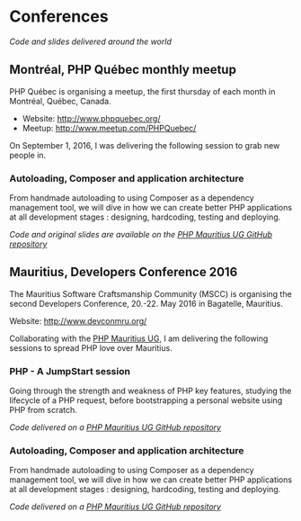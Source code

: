 # Conferences

_Code and slides delivered around the world_

## Montréal, PHP Québec monthly meetup

PHP Québec is organising a meetup, the first thursday of each month in Montréal, Québec, Canada.

- Website: http://www.phpquebec.org/
- Meetup: http://www.meetup.com/PHPQuebec/

On September 1, 2016, I was delivering the following session to grab new people in.

### Autoloading, Composer and application architecture

From handmade autoloading to using Composer as a dependency management tool, we will dive in how we can create better PHP applications at all development stages : designing, hardcoding, testing and deploying.

_Code and original slides are available on the [PHP Mauritius UG GitHub repository](https://github.com/phpmauritiusug/2016-DevConMru/tree/master/PHP-01-2-Architecture)_

## Mauritius, Developers Conference 2016

The Mauritius Software Craftsmanship Community (MSCC) is organising the second Developers Conference, 20.-22. May 2016 in Bagatelle, Mauritius.

Website: http://www.devconmru.org/

Collaborating with the [PHP Mauritius UG](http://phpmauritius.com/), I am delivering the following sessions to spread PHP love over Mauritius.

### PHP - A JumpStart session

Going through the strength and weakness of PHP key features, studying the lifecycle of a PHP request, before bootstrapping a personal website using PHP from scratch.

_Code delivered on a [PHP Mauritius UG GitHub repository](https://github.com/phpmauritiusug/2016-DevConMru/tree/master/PHP-01-1-JumpStart)_

### Autoloading, Composer and application architecture

From handmade autoloading to using Composer as a dependency management tool, we will dive in how we can create better PHP applications at all development stages : designing, hardcoding, testing and deploying.

_Code delivered on a [PHP Mauritius UG GitHub repository](https://github.com/phpmauritiusug/2016-DevConMru/tree/master/PHP-01-2-Architecture)_
